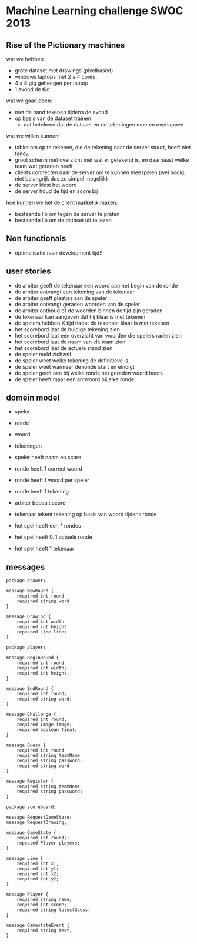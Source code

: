 Machine Learning challenge SWOC 2013
====================================
Rise of the Pictionary machines
-------------------------------

wat we hebben:

- grote dataset met drawings (pixelbased)
- windows laptops met 2 a 4 cores
- 4 a 8 gig geheugen per laptop
- 1 avond de tijd

wat we gaan doen:

- met de hand tekenen tijdens de avond
- op basis van de dataset trainen
    - dat betekend dat de dataset en de tekeningen moeten overlappen

wat we willen kunnen:
 
- tablet om op te tekenen, die de tekening naar de server stuurt, hoeft niet fancy.
- groot scherm met overzicht met wat er getekend is, en daarnaast welke team wat geraden heeft 
- clients connecten naar de server om te kunnen meespelen (wel nodig, niet belangrijk dus zo simpel mogelijk)
- de server kiest het woord
- de server houd de tijd en score bij


hoe kunnen we het de client makkelijk maken:

- bestaande lib om tegen de server te praten
- bestaande lib om de dataset uit te lezen

Non functionals
---------------

- optimalisatie naar development tijd!!!

user stories
------------

- de arbiter geeft de tekenaar een woord aan het begin van de ronde
- de arbiter ontvangt een tekening van de tekenaar
- de arbiter geeft plaatjes aan de speler
- de arbiter ontvangt geraden woorden van de speler
- de arbiter onthoud of de woorden binnen de tijd zijn geraden
- de tekenaar kan aangeven dat hij klaar is met tekenen
- de spelers hebben X tijd nadat de tekenaar klaar is met tekenen
- het scorebord laat de huidige tekening zien
- het scorebord laat een overzicht van woorden die spelers raden zien
- het scorebord laat de naam van elk team zien
- het scorebord laat de actuele stand zien
- de speler meld zichzelf
- de speler weet welke tekening de definitieve is
- de speler weet wanneer de ronde start en eindigt
- de speler geeft aan bij welke ronde het geraden woord hoort.
- de speler heeft maar een antwoord bij elke ronde

domein model
------------

- speler
- ronde
- woord
- tekeningen

- speler heeft naam en score 
- ronde heeft 1 correct woord
- ronde heeft 1 woord per speler
- ronde heeft 1 tekening
- arbiter bepaalt score 
- tekenaar tekent tekening op basis van woord tijdens ronde
- het spel heeft een * rondes
- het spel heeft 0..1 actuele ronde
- het spel heeft 1 tekenaar

messages
--------
    package drawer;
    
    message NewRound {
        required int round
        required string word
    }
    
    message Drawing {
        required int width
        required int height
        repeated Line lines
    }
    
    package player;
    
    message BeginRound {
        required int round
        required int width;
        required int height;
    }
    
    message EndRound {
        required int round;
        required string word;
    }
    
    message Challenge {
        required int round;
        required Image image;
        required boolean final;
    }
    
    message Guess {
        required int round
        required string teamName
        required string password;
        required string word
    }
    
    message Register {
        required string teamName
        required string password;
    }
    
    package scoreboard;
    
    message RequestGameState;
    message RequestDrawing;

    message GameState {
        required int round;
        repeated Player players;
    }
    
    message Line {
        required int x1;
        required int y1;
        required int x2;
        required int y2;
    }
    
    message Player {
        required string name;
        required int score;
        required string latestGuess;
    }
    
    message GamestateEvent {
        required string text;
    }